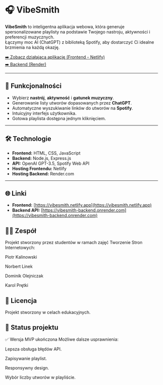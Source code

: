 # 🎧 VibeSmith

**VibeSmith** to inteligentna aplikacja webowa, która generuje spersonalizowane playlisty na podstawie Twojego nastroju, aktywności i preferencji muzycznych.  
Łączymy moc AI (ChatGPT) z biblioteką Spotify, aby dostarczyć Ci idealne brzmienia na każdą okazję.

[➡️ Zobacz działającą aplikację (Frontend - Netlify)](https://vibesmith.netlify.app)  
[➡️ Backend (Render)](https://vibesmith-backend.onrender.com)

---

## 🚀 Funkcjonalności
- Wybierz **nastrój**, **aktywność** i **gatunek muzyczny**.
- Generowanie listy utworów dopasowanych przez **ChatGPT**.
- Automatyczne wyszukiwanie linków do utworów na **Spotify**.
- Intuicyjny interfejs użytkownika.
- Gotowa playlista dostępna jednym kliknięciem.

---

## 🛠️ Technologie
- **Frontend:** HTML, CSS, JavaScript
- **Backend:** Node.js, Express.js
- **API:** OpenAI GPT-3.5, Spotify Web API
- **Hosting Frontendu:** Netlify
- **Hosting Backend:** Render.com

---

## 🌐 Linki
- **Frontend:** [https://vibesmith.netlify.app](https://vibesmith.netlify.app)
- **Backend API:** [https://vibesmith-backend.onrender.com](https://vibesmith-backend.onrender.com)

## 👨‍💻 Zespół
Projekt stworzony przez studentów w ramach zajęć Tworzenie Stron Internetowych:

Piotr Kalinowski

Norbert Linek

Dominik Olejniczak

Karol Prętki

## 📄 Licencja
Projekt stworzony w celach edukacyjnych.

## 🚧 Status projektu
✅ Wersja MVP ukończona
Możliwe dalsze usprawnienia:

Lepsza obsługa błędów API.

Zapisywanie playlist.

Responsywny design.

Wybór liczby utworów w playliście.
